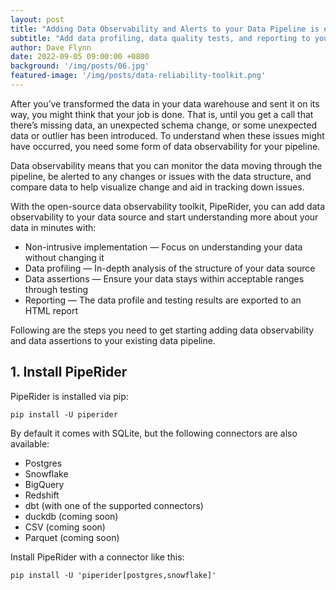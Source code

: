 ```yaml
---
layout: post
title: "Adding Data Observability and Alerts to your Data Pipeline is easier than you think"
subtitle: "Add data profiling, data quality tests, and reporting to your data source in minutes"
author: Dave Flynn
date: 2022-09-05 09:00:00 +0800
background: '/img/posts/06.jpg'
featured-image: '/img/posts/data-reliability-toolkit.png'
---
```



After you’ve transformed the data in your data warehouse and sent it on its way, you might think that your job is done. That is, until you get a call that there’s missing data, an unexpected schema change, or some unexpected data or outlier has been introduced. To understand when these issues might have occurred, you need some form of data observability for your pipeline.

Data observability means that you can monitor the data moving through the pipeline, be alerted to any changes or issues with the data structure, and compare data to help visualize change and aid in tracking down issues.

With the open-source data observability toolkit, PipeRider, you can add data observability to your data source and start understanding more about your data in minutes with:

- Non-intrusive implementation — Focus on understanding your data without changing it
- Data profiling — In-depth analysis of the structure of your data source
- Data assertions — Ensure your data stays within acceptable ranges through testing
- Reporting — The data profile and testing results are exported to an HTML report

Following are the steps you need to get starting adding data observability and data assertions to your existing data pipeline.

## 1. Install PipeRider

PipeRider is installed via pip:

```
pip install -U piperider
```

By default it comes with SQLite, but the following connectors are also available:

- Postgres
- Snowflake
- BigQuery
- Redshift
- dbt (with one of the supported connectors)
- duckdb (coming soon)
- CSV (coming soon)
- Parquet (coming soon)

Install PipeRider with a connector like this:

```
pip install -U 'piperider[postgres,snowflake]'
```